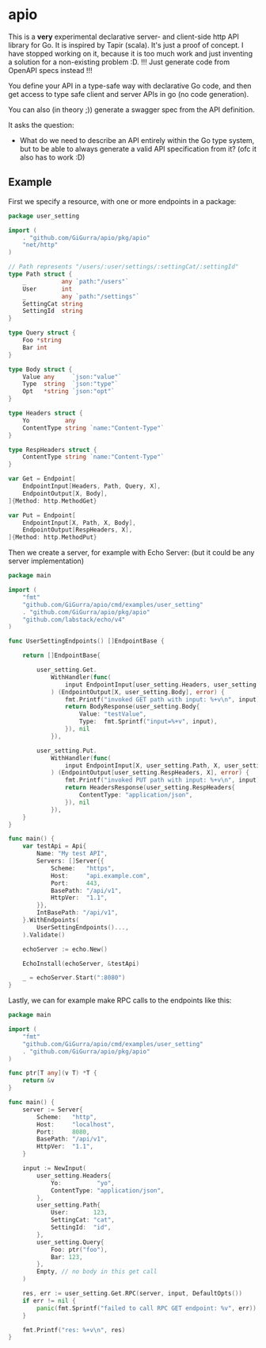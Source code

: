 # apio

This is a **very** experimental declarative server- and client-side http API library for Go.
It is inspired by Tapir (scala). It's just a proof of concept. I have stopped working on it,
because it is too much work and just inventing a solution for a non-existing problem :D.
!!! Just generate code from OpenAPI specs instead !!!

You define your API in a type-safe way with declarative Go code, and then
get access to type safe client and server APIs in go (no code generation).

You can also (in theory ;)) generate a swagger spec from the API definition.

It asks the question:

* What do we need to describe an API entirely within the Go type system, but to be able to always generate a valid API
  specification from it? (ofc it also has to work :D)

## Example

First we specify a resource, with one or more endpoints in a package:

```go
package user_setting

import (
	. "github.com/GiGurra/apio/pkg/apio"
	"net/http"
)

// Path represents "/users/:user/settings/:settingCat/:settingId"
type Path struct {
	_          any `path:"/users"`
	User       int
	_          any `path:"/settings"`
	SettingCat string
	SettingId  string
}

type Query struct {
	Foo *string
	Bar int
}

type Body struct {
	Value any     `json:"value"`
	Type  string  `json:"type"`
	Opt   *string `json:"opt"`
}

type Headers struct {
	Yo          any
	ContentType string `name:"Content-Type"`
}

type RespHeaders struct {
	ContentType string `name:"Content-Type"`
}

var Get = Endpoint[
	EndpointInput[Headers, Path, Query, X],
	EndpointOutput[X, Body],
]{Method: http.MethodGet}

var Put = Endpoint[
	EndpointInput[X, Path, X, Body],
	EndpointOutput[RespHeaders, X],
]{Method: http.MethodPut}

```

Then we create a server, for example with Echo Server:
(but it could be any server implementation)

```go
package main

import (
	"fmt"
	"github.com/GiGurra/apio/cmd/examples/user_setting"
	. "github.com/GiGurra/apio/pkg/apio"
	"github.com/labstack/echo/v4"
)

func UserSettingEndpoints() []EndpointBase {

	return []EndpointBase{

		user_setting.Get.
			WithHandler(func(
				input EndpointInput[user_setting.Headers, user_setting.Path, user_setting.Query, X],
			) (EndpointOutput[X, user_setting.Body], error) {
				fmt.Printf("invoked GET path with input: %+v\n", input)
				return BodyResponse(user_setting.Body{
					Value: "testValue",
					Type:  fmt.Sprintf("input=%+v", input),
				}), nil
			}),

		user_setting.Put.
			WithHandler(func(
				input EndpointInput[X, user_setting.Path, X, user_setting.Body],
			) (EndpointOutput[user_setting.RespHeaders, X], error) {
				fmt.Printf("invoked PUT path with input: %+v\n", input)
				return HeadersResponse(user_setting.RespHeaders{
					ContentType: "application/json",
				}), nil
			}),
	}
}

func main() {
	var testApi = Api{
		Name: "My test API",
		Servers: []Server{{
			Scheme:   "https",
			Host:     "api.example.com",
			Port:     443,
			BasePath: "/api/v1",
			HttpVer:  "1.1",
		}},
		IntBasePath: "/api/v1",
	}.WithEndpoints(
		UserSettingEndpoints()...,
	).Validate()

	echoServer := echo.New()

	EchoInstall(echoServer, &testApi)

	_ = echoServer.Start(":8080")
}


```

Lastly, we can for example make RPC calls to the endpoints like this:

```go
package main

import (
	"fmt"
	"github.com/GiGurra/apio/cmd/examples/user_setting"
	. "github.com/GiGurra/apio/pkg/apio"
)

func ptr[T any](v T) *T {
	return &v
}

func main() {
	server := Server{
		Scheme:   "http",
		Host:     "localhost",
		Port:     8080,
		BasePath: "/api/v1",
		HttpVer:  "1.1",
	}

	input := NewInput(
		user_setting.Headers{
			Yo:          "yo",
			ContentType: "application/json",
		},
		user_setting.Path{
			User:       123,
			SettingCat: "cat",
			SettingId:  "id",
		},
		user_setting.Query{
			Foo: ptr("foo"),
			Bar: 123,
		},
		Empty, // no body in this get call
	)

	res, err := user_setting.Get.RPC(server, input, DefaultOpts())
	if err != nil {
		panic(fmt.Sprintf("failed to call RPC GET endpoint: %v", err))
	}

	fmt.Printf("res: %+v\n", res)
}

```